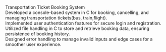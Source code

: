Transportation Ticket Booking System 
<br>
Developed a console-based system in C for booking, cancelling, and managing transportation tickets(bus, train,flight).
<br>
Implemented user authentication features for secure login and registration.
<br>
Utilized file handling in C to store and retrieve booking data, ensuring persistence of booking history.
<br>
Designed error handling to manage invalid inputs and edge cases for a smoother user experience.
